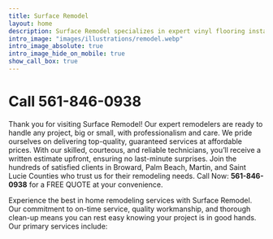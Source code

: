 ```yaml
---
title: Surface Remodel
layout: home
description: Surface Remodel specializes in expert vinyl flooring installation. We are a family-owned business with decades of experience, dedicated to providing top-quality remodeling services.
intro_image: "images/illustrations/remodel.webp"
intro_image_absolute: true
intro_image_hide_on_mobile: true
show_call_box: true
---
```


# Call 561-846-0938

Thank you for visiting Surface Remodel! Our expert remodelers are ready to handle any project, big or small, with professionalism and care. We pride ourselves on delivering top-quality, guaranteed services at affordable prices. With our skilled, courteous, and reliable technicians, you’ll receive a written estimate upfront, ensuring no last-minute surprises. Join the hundreds of satisfied clients in Broward, Palm Beach, Martin, and Saint Lucie Counties who trust us for their remodeling needs. Call Now: **561-846-0938** for a FREE QUOTE at your convenience.

Experience the best in home remodeling services with Surface Remodel. Our commitment to on-time service, quality workmanship, and thorough clean-up means you can rest easy knowing your project is in good hands. Our primary services include:
